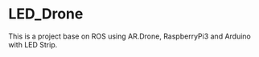 # LED_Drone

This is a project base on ROS using AR.Drone, RaspberryPi3 and Arduino with LED Strip.

